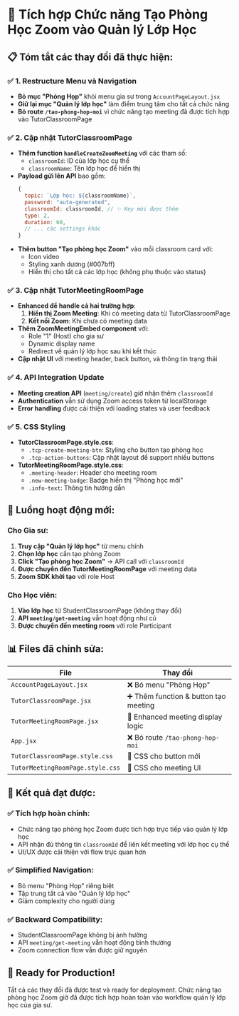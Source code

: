 # 🚀 Tích hợp Chức năng Tạo Phòng Học Zoom vào Quản lý Lớp Học

## 📋 Tóm tắt các thay đổi đã thực hiện:

### ✅ **1. Restructure Menu và Navigation**

- **Bỏ mục "Phòng Họp"** khỏi menu gia sư trong `AccountPageLayout.jsx`
- **Giữ lại mục "Quản lý lớp học"** làm điểm trung tâm cho tất cả chức năng
- **Bỏ route `/tao-phong-hop-moi`** vì chức năng tạo meeting đã được tích hợp vào TutorClassroomPage

### ✅ **2. Cập nhật TutorClassroomPage**

- **Thêm function `handleCreateZoomMeeting`** với các tham số:
  - `classroomId`: ID của lớp học cụ thể
  - `classroomName`: Tên lớp học để hiển thị
- **Payload gửi lên API** bao gồm:
  ```javascript
  {
    topic: `Lớp học: ${classroomName}`,
    password: "auto-generated",
    classroomId: classroomId, // ✨ Key mới được thêm
    type: 2,
    duration: 60,
    // ... các settings khác
  }
  ```
- **Thêm button "Tạo phòng học Zoom"** vào mỗi classroom card với:
  - Icon video
  - Styling xanh dương (#007bff)
  - Hiển thị cho tất cả các lớp học (không phụ thuộc vào status)

### ✅ **3. Cập nhật TutorMeetingRoomPage**

- **Enhanced để handle cả hai trường hợp**:
  1. **Hiển thị Zoom Meeting**: Khi có meeting data từ TutorClassroomPage
  2. **Kết nối Zoom**: Khi chưa có meeting data
- **Thêm ZoomMeetingEmbed component** với:
  - Role "1" (Host) cho gia sư
  - Dynamic display name
  - Redirect về quản lý lớp học sau khi kết thúc
- **Cập nhật UI** với meeting header, back button, và thông tin trạng thái

### ✅ **4. API Integration Update**

- **Meeting creation API** (`meeting/create`) giờ nhận thêm `classroomId`
- **Authentication** vẫn sử dụng Zoom access token từ localStorage
- **Error handling** được cải thiện với loading states và user feedback

### ✅ **5. CSS Styling**

- **TutorClassroomPage.style.css**:
  - `.tcp-create-meeting-btn`: Styling cho button tạo phòng học
  - `.tcp-action-buttons`: Cập nhật layout để support nhiều buttons
- **TutorMeetingRoomPage.style.css**:
  - `.meeting-header`: Header cho meeting room
  - `.new-meeting-badge`: Badge hiển thị "Phòng học mới"
  - `.info-text`: Thông tin hướng dẫn

## 🔄 **Luồng hoạt động mới:**

### **Cho Gia sư:**

1. **Truy cập "Quản lý lớp học"** từ menu chính
2. **Chọn lớp học** cần tạo phòng Zoom
3. **Click "Tạo phòng học Zoom"** → API call với `classroomId`
4. **Được chuyển đến TutorMeetingRoomPage** với meeting data
5. **Zoom SDK khởi tạo** với role Host

### **Cho Học viên:**

1. **Vào lớp học** từ StudentClassroomPage (không thay đổi)
2. **API `meeting/get-meeting`** vẫn hoạt động như cũ
3. **Được chuyển đến meeting room** với role Participant

## 📊 **Files đã chỉnh sửa:**

| File                             | Thay đổi                              |
| -------------------------------- | ------------------------------------- |
| `AccountPageLayout.jsx`          | ❌ Bỏ menu "Phòng Họp"                |
| `TutorClassroomPage.jsx`         | ➕ Thêm function & button tạo meeting |
| `TutorMeetingRoomPage.jsx`       | 🔄 Enhanced meeting display logic     |
| `App.jsx`                        | ❌ Bỏ route `/tao-phong-hop-moi`      |
| `TutorClassroomPage.style.css`   | 🎨 CSS cho button mới                 |
| `TutorMeetingRoomPage.style.css` | 🎨 CSS cho meeting UI                 |

## 🎯 **Kết quả đạt được:**

### ✅ **Tích hợp hoàn chỉnh:**

- Chức năng tạo phòng học Zoom được tích hợp trực tiếp vào quản lý lớp học
- API nhận đủ thông tin `classroomId` để liên kết meeting với lớp học cụ thể
- UI/UX được cải thiện với flow trực quan hơn

### ✅ **Simplified Navigation:**

- Bỏ menu "Phòng Họp" riêng biệt
- Tập trung tất cả vào "Quản lý lớp học"
- Giảm complexity cho người dùng

### ✅ **Backward Compatibility:**

- StudentClassroomPage không bị ảnh hưởng
- API `meeting/get-meeting` vẫn hoạt động bình thường
- Zoom connection flow vẫn được giữ nguyên

## 🚀 **Ready for Production!**

Tất cả các thay đổi đã được test và ready for deployment. Chức năng tạo phòng học Zoom giờ đã được tích hợp hoàn toàn vào workflow quản lý lớp học của gia sư.
